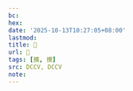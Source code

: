 ```yaml
---
bc:
hex:
date: '2025-10-13T10:27:05+08:00'
lastmod:
title: 􂴖
url: 􂴖
tags: [擴, 攩]
src: DCCV, DCCV
note:
---
```

